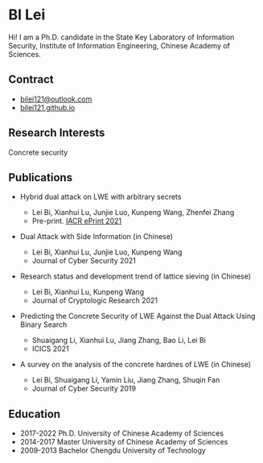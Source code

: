 
# BI Lei

Hi! I am a Ph.D. candidate in the State Key Laboratory of Information Security, Institute of Information Engineering, Chinese Academy of Sciences.

## Contract
- bilei121@outlook.com
- [bilei121.github.io](bilei121.github.io)

## Research Interests
Concrete security

## Publications

- Hybrid dual attack on LWE with arbitrary secrets
  - Lei Bi, Xianhui Lu, Junjie Luo, Kunpeng Wang, Zhenfei Zhang
  - Pre-print. [IACR ePrint 2021](https://eprint.iacr.org/2021/152)

- Dual Attack with Side Information (in Chinese)
  - Lei Bi, Xianhui Lu, Junjie Luo, Kunpeng Wang
  - Journal of Cyber Security 2021

- Research status and development trend of lattice sieving (in Chinese)
  - Lei Bi, Xianhui Lu, Kunpeng Wang
  - Journal of Cryptologic Research 2021

- Predicting the Concrete Security of LWE Against the Dual Attack Using Binary Search
  - Shuaigang Li, Xianhui Lu, Jiang Zhang, Bao Li, Lei Bi
  - ICICS 2021

- A survey on the analysis of the concrete hardnes of LWE (in Chinese)
  - Lei Bi, Shuaigang Li, Yamin Liu, Jiang Zhang, Shuqin Fan
  - Journal of Cyber Security 2019

## Education

- 2017-2022 Ph.D. University of Chinese Academy of Sciences
- 2014-2017 Master University of Chinese Academy of Sciences
- 2009-2013 Bachelor Chengdu University of Technology
